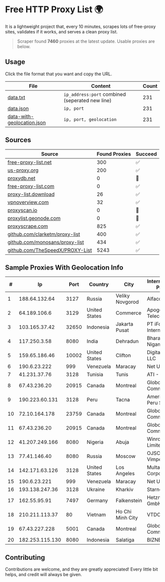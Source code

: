 
# Free HTTP Proxy List 🌍

It is a lightweight project that, every 10 minutes, scrapes lots of free-proxy sites, validates if it works, and serves a clean proxy list.


> Scraper found **7460** proxies at the latest update. Usable proxies are below.

## Usage

Click the file format that you want and copy the URL.


|File|Content|Count|
|----|-------|-----|
|[data.txt](https://raw.githubusercontent.com/themiralay/Proxy-List-World/master/data.txt)|`ip_address:port` combined (seperated new line)|231|
|[data.json](https://raw.githubusercontent.com/themiralay/Proxy-List-World/master/data.json)|`ip, port`|231|
|[data-with-geolocation.json](https://raw.githubusercontent.com/themiralay/Proxy-List-World/master/data-with-geolocation.json)|`ip, port, geolocation`|231|

## Sources

|Source|Found Proxies|Succeed|
|------|-------------|-------|
|[free-proxy-list.net](https://free-proxy-list.net)|300|✅|
|[us-proxy.org](https://www.us-proxy.org)|200|✅|
|[proxydb.net](http://proxydb.net)|0|🚫|
|[free-proxy-list.com](https://free-proxy-list.com/?page=&port=&type%5B%5D=http&type%5B%5D=https&up_time=0&search=Search)|0|✅|
|[proxy-list.download](https://www.proxy-list.download/HTTP)|26|✅|
|[vpnoverview.com](https://vpnoverview.com/privacy/anonymous-browsing/free-proxy-servers)|32|✅|
|[proxyscan.io](https://www.proxyscan.io)|0|🚫|
|[proxylist.geonode.com](https://proxylist.geonode.com/api/proxy-list?limit=300&page=1&sort_by=lastChecked&sort_type=desc&protocols=http,https)|0|🚫|
|[proxyscrape.com](https://api.proxyscrape.com/v2/?request=displayproxies&protocol=http&timeout=10000&country=all&ssl=all&anonymity=all)|825|✅|
|[github.com/clarketm/proxy-list](https://raw.githubusercontent.com/clarketm/proxy-list/master/proxy-list-raw.txt)|400|✅|
|[github.com/monosans/proxy-list](https://raw.githubusercontent.com/monosans/proxy-list/main/proxies/http.txt)|434|✅|
|[github.com/TheSpeedX/PROXY-List](https://raw.githubusercontent.com/TheSpeedX/PROXY-List/master/http.txt)|5243|✅|


## Sample Proxies With Geolocation Info

|#|Ip|Port|Country|City|Internet Service Provider|
|-|--|----|-------|----|-------------------------|
|1|188.64.132.64|3127|Russia|Veliky Novgorod|Alfacom|
|2|64.189.106.6|3129|United States|Commerce|Apogee Telecom Inc.|
|3|103.165.37.42|32650|Indonesia|Jakarta Pusat|PT iForte Global Internet|
|4|117.250.3.58|8080|India|Dehradun|Bharat Sanchar Nigam Ltd|
|5|159.65.186.46|10002|United States|Clifton|DigitalOcean, LLC|
|6|190.6.23.222|999|Venezuela|Maracay|Net Uno|
|7|41.231.37.76|3128|Tunisia|Tunis|ATI - ISP|
|8|67.43.236.20|20915|Canada|Montreal|GloboTech Communications|
|9|190.223.60.131|3128|Peru|Tacna|America Movil Peru S.A.C.|
|10|72.10.164.178|23759|Canada|Montreal|GloboTech Communications|
|11|67.43.236.20|20915|Canada|Montreal|GloboTech Communications|
|12|41.207.249.166|8080|Nigeria|Abuja|Winrock Nigeria Limited|
|13|77.41.146.40|8080|Russia|Moscow|OJSC Vimpelcom HQ|
|14|142.171.63.126|3128|United States|Los Angeles|Multacom Corporation|
|15|190.6.23.221|999|Venezuela|Maracay|Net Uno|
|16|193.138.247.36|3128|Ukraine|Kharkiv|Starnet TC LLC|
|17|162.55.95.91|7497|Germany|Falkenstein|Hetzner Online GmbH|
|18|210.211.113.37|80|Vietnam|Ho Chi Minh City|VTDC|
|19|67.43.227.228|5001|Canada|Montreal|GloboTech Communications|
|20|182.253.115.130|8080|Indonesia|Salatiga|BIZNET|



## Contributing

Contributions are welcome, and they are greatly appreciated! Every
little bit helps, and credit will always be given.

